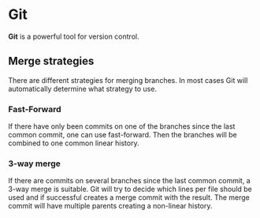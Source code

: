 # Git

**Git** is a powerful tool for version control.

## Merge strategies

There are different strategies for merging branches. In most cases Git will
automatically determine what strategy to use.

### Fast-Forward

If there have only been commits on one of the branches since the last common
commit, one can use fast-forward. Then the branches will be combined to one
common linear history.

### 3-way merge

If there are commits on several branches since the last common commit, a 3-way
merge is suitable. Git will try to decide which lines per file should be used
and if successful creates a merge commit with the result. The merge commit will
have multiple parents creating a non-linear history.
